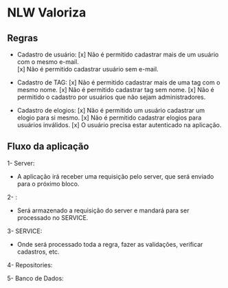 # NLW Valoriza

## Regras

- Cadastro de usuário:
  [x] Não é permitido cadastrar mais de um usuário com o mesmo e-mail.  
  [x] Não é permitido cadastrar usuário sem e-mail.


- Cadastro de TAG:
  [x] Não é permitido cadastrar mais de uma tag com o mesmo nome.
  [x] Não é permitido cadastrar tag sem nome.
  [x] Não é permitido o cadastro por usuários que não sejam administradores.

- Cadastro de elogios:
  [x] Não é permitido um usuário cadastrar um elogio para si mesmo.
  [x] Não é permitido cadastrar elogios para usuários inválidos.
  [x] O usuário precisa estar autenticado na aplicação.



## Fluxo da aplicação

1- Server: 
  - A aplicação irá receber uma requisição pelo server, que será enviado para o próximo bloco.

2- : 
  - Será armazenado a requisição do server e mandará para ser processado no SERVICE.

3- SERVICE: 
  - Onde será processado toda a regra, fazer as validações, verificar cadastros, etc.

4- Repositories:

5- Banco de Dados: